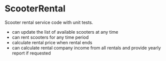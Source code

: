 # ScooterRental

Scooter rental service code with unit tests.

- can update the list of available scooters at any time
- can rent scooters for any time period
- calculate rental price when rental ends
- can calculate rental company income from all rentals and provide yearly report if requested
